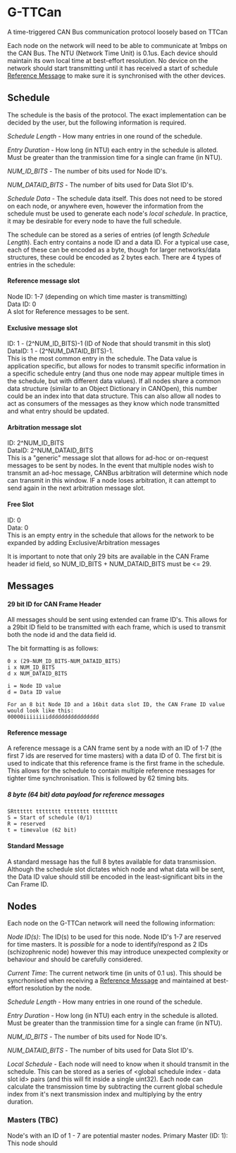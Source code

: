 # G-TTCan
A time-triggered CAN Bus communication protocol loosely based on TTCan

Each node on the network will need to be able to communicate at 1mbps on the CAN Bus.
The NTU (Network Time Unit) is 0.1us. Each device should maintain its own local time at best-effort resolution. No device on the network should start transmitting until it has received a start of schedule [Reference Message](reference-message) to make sure it is synchronised with the other devices.

## Schedule
The schedule is the basis of the protocol. The exact implementation can be decided by the user, but the following information is required.

*Schedule Length* - How many entries in one round of the schedule.

*Entry Duration* - How long (in NTU) each entry in the schedule is alloted. Must be greater than the tranmission time for a single can frame (in NTU).

*NUM_ID_BITS* - The number of bits used for Node ID's.

*NUM_DATAID_BITS* - The number of bits used for Data Slot ID's.

*Schedule Data* - The schedule data itself. This does not need to be stored on each node, or anywhere even, however the information from the schedule must be used to generate each node's *local schedule*. In practice, it may be desirable for every node to have the full schedule.

The schedule can be stored as a series of entries (of length *Schedule Length*). Each entry contains a node ID and a data ID. For a typical use case, each of these can be encoded as a byte, though for larger networks/data structures, these could be encoded as 2 bytes each. There are 4 types of entries in the schedule:

#### Reference message slot
Node ID: 1-7 (depending on which time master is transmitting)\
Data ID: 0\
A slot for Reference messages to be sent.

#### Exclusive message slot
ID: 1 - (2^NUM_ID_BITS)-1 (ID of Node that should transmit in this slot)\
DataID: 1 - (2^NUM_DATAID_BITS)-1. \
This is the most common entry in the schedule. The Data value is application specific, but allows for nodes to transmit specific information in a specific schedule entry (and thus one node may appear multiple times in the schedule, but with different data values). If all nodes share a common data structure (similar to an Object Dictionary in CANOpen), this number could be an index into that data structure. This can also allow all nodes to act as consumers of the messages as they know which node transmitted and what entry should be updated.

#### Arbitration message slot
ID: 2^NUM_ID_BITS\
DataID: 2^NUM_DATAID_BITS\
This is a "generic" message slot that allows for ad-hoc or on-request messages to be sent by nodes. In the event that multiple nodes wish to transmit an ad-hoc message, CANBus arbitration will determine which node can transmit in this window. IF a node loses arbitration, it can attempt to send again in the next arbitration message slot.

#### Free Slot
ID: 0\
Data: 0\
This is an empty entry in the schedule that allows for the network to be expanded by adding Exclusive/Arbitration messages

It is important to note that only 29 bits are available in the CAN Frame header id field, so NUM_ID_BITS + NUM_DATAID_BITS must be <= 29.


## Messages

#### 29 bit ID for CAN Frame Header

All messages should be sent using extended can frame ID's. This allows for a 29bit ID field to be transmitted with each frame, which is used to transmit both the node id and the data field id.

The bit formatting is as follows:
```
0 x (29-NUM_ID_BITS-NUM_DATAID_BITS)
i x NUM_ID_BITS
d x NUM_DATAID_BITS

i = Node ID value
d = Data ID value

For an 8 bit Node ID and a 16bit data slot ID, the CAN Frame ID value would look like this:
00000iiiiiiiidddddddddddddddd
```

#### Reference message

A reference message is a CAN frame sent by a node with an ID of 1-7 (the first 7 ids are reserved for time masters) with a data ID of 0. The first bit is used to indicate that this reference frame is the first frame in the schedule. This allows for the schedule to contain multiple reference messages for tighter time synchronisation. This is followed by 62 timing bits. 


##### 8 byte (64 bit) data payload for reference messages
```
SRtttttt tttttttt tttttttt tttttttt
S = Start of schedule (0/1)
R = reserved
t = timevalue (62 bit)
```


#### Standard Message

A standard message has the full 8 bytes available for data transmission. Although the schedule slot dictates which node and what data will be sent, the Data ID value should still be encoded in the least-significant bits in the Can Frame ID. 
<!--
#### Arbitration message

This is a message slot for any node to send unscheduled messages in. It is the same as a Data message, however the transmitting node will need to deal with a potential loss of arbitration and attempt to send the message again in the next arbitration slot.
-->

## Nodes

Each node on the G-TTCan network will need the following information:

*Node ID(s)*: The ID(s) to be used for this node. Node ID's 1-7 are reserved for time masters. It is *possible* for a node to identify/respond as 2 IDs (schizophrenic node) however this may introduce unexpected complexity or behaviour and should be carefully considered.

*Current Time*: The current network time (in units of 0.1 us). This should be syncrhonised when receiving a [Reference Message](reference-message) and maintained at best-effort resolution by the node.

*Schedule Length* - How many entries in one round of the schedule.

*Entry Duration* - How long (in NTU) each entry in the schedule is alloted. Must be greater than the tranmission time for a single can frame (in NTU).

*NUM_ID_BITS* - The number of bits used for Node ID's.

*NUM_DATAID_BITS* - The number of bits used for Data Slot ID's.

*Local Schedule* - Each node will need to know when it should transmit in the schedule. This can be stored as a series of <global schedule index - data slot id> pairs (and this will fit inside a single uint32). Each node can calculate the transmission time by subtracting the current global schedule index from it's next transmission index and multiplying by the entry duration.

### Masters (TBC)

Node's with an ID of 1 - 7 are potential master nodes.
Primary Master (ID: 1): This node should 


